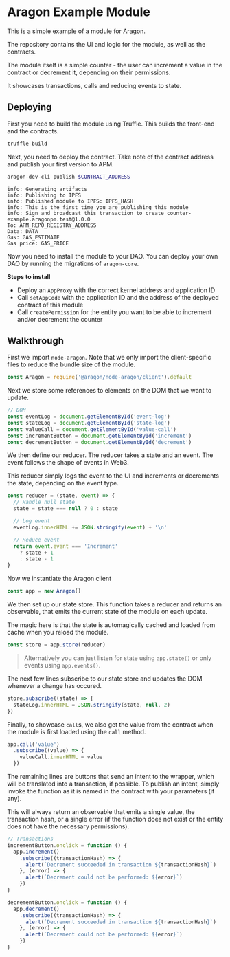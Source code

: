# Aragon Example Module

This is a simple example of a module for Aragon.

The repository contains the UI and logic for the module, as well as the contracts.

The module itself is a simple counter - the user can increment a value in the contract or decrement it, depending on their permissions.

It showcases transactions, calls and reducing events to state.

## Deploying

First you need to build the module using Truffle. This builds the front-end and the contracts.

```bash
truffle build
```

Next, you need to deploy the contract. Take note of the contract address and publish your first version to APM.

```bash
aragon-dev-cli publish $CONTRACT_ADDRESS
```

```
info: Generating artifacts
info: Publishing to IPFS
info: Published module to IPFS: IPFS_HASH
info: This is the first time you are publishing this module
info: Sign and broadcast this transaction to create counter-example.aragonpm.test@1.0.0
To: APM_REPO_REGISTRY_ADDRESS
Data: DATA
Gas: GAS_ESTIMATE
Gas price: GAS_PRICE
```

Now you need to install the module to your DAO. You can deploy your own DAO by running the migrations of `aragon-core`.

**Steps to install**

- Deploy an `AppProxy` with the correct kernel address and application ID
- Call `setAppCode` with the application ID and the address of the deployed contract of this module
- Call `createPermission` for the entity you want to be able to increment and/or decrement the counter

## Walkthrough

First we import `node-aragon`. Note that we only import the client-specific files to reduce the bundle size of the module.

```js
const Aragon = require('@aragon/node-aragon/client').default
```

Next we store some references to elements on the DOM that we want to update.

```js
// DOM
const eventLog = document.getElementById('event-log')
const stateLog = document.getElementById('state-log')
const valueCall = document.getElementById('value-call')
const incrementButton = document.getElementById('increment')
const decrementButton = document.getElementById('decrement')
```

We then define our reducer. The reducer takes a state and an event. The event follows the shape of events in Web3.

This reducer simply logs the event to the UI and increments or decrements the state, depending on the event type.

```js
const reducer = (state, event) => {
  // Handle null state
  state = state === null ? 0 : state

  // Log event
  eventLog.innerHTML += JSON.stringify(event) + '\n'

  // Reduce event
  return event.event === 'Increment'
    ? state + 1
    : state - 1
}
```

Now we instantiate the Aragon client

```js
const app = new Aragon()
```

We then set up our state store. This function takes a reducer and returns an observable, that emits the current state of the module on each update.

The magic here is that the state is automagically cached and loaded from cache when you reload the module.

```js
const store = app.store(reducer)
```

> Alternatively you can just listen for state using `app.state()` or only events using `app.events()`.

The next few lines subscribe to our state store and updates the DOM whenever a change has occured.

```js
store.subscribe((state) => {
  stateLog.innerHTML = JSON.stringify(state, null, 2)
})
```

Finally, to showcase `call`s, we also get the value from the contract when the module is first loaded using the `call` method.

```js
app.call('value')
  .subscribe((value) => {
    valueCall.innerHTML = value
  })
```

The remaining lines are buttons that send an intent to the wrapper, which will be translated into a transaction, if possible. To publish an intent, simply invoke the function as it is named in the contract with your parameters (if any).

This will always return an observable that emits a single value, the transaction hash, or a single error (if the function does not exist or the entity does not have the necessary permissions).

```js
// Transactions
incrementButton.onclick = function () {
  app.increment()
    .subscribe((transactionHash) => {
      alert(`Decrement succeeded in transaction ${transactionHash}`)
    }, (error) => {
      alert(`Decrement could not be performed: ${error}`)
    })
}

decrementButton.onclick = function () {
  app.decrement()
    .subscribe((transactionHash) => {
      alert(`Decrement succeeded in transaction ${transactionHash}`)
    }, (error) => {
      alert(`Decrement could not be performed: ${error}`)
    })
}
```
